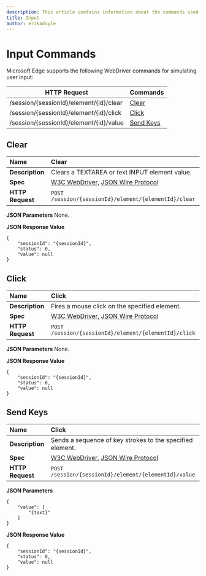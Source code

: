 ```yaml
---
description: This article contains information about the commands used for simulating user input.
title: Input
author: erikadoyle
---
```


# Input Commands
Microsoft Edge supports the following WebDriver commands for simulating user input:

| HTTP Request | Commands |
| ------------ | -------- |
| /session/{sessionId}/element/{id}/clear|  [Clear](#clear)|
| /session/{sessionId}/element/{id}/click|  [Click](#click)|
| /session/{sessionId}/element/{id}/value|  [Send Keys](#send-keys)|

## Clear

| **Name** | Clear |
| :------- | :---------- |
| **Description** | Clears a TEXTAREA or text INPUT element value. |
| **Spec** | [W3C WebDriver](https://w3c.github.io/webdriver/webdriver-spec.html#clear), [JSON Wire Protocol](https://code.google.com/p/selenium/wiki/JsonWireProtocol#/session/:sessionId/element/:id/clear) |
| **HTTP Request** | `POST /session/{sessionId}/element/{elementId}/clear` |

**JSON Parameters**
None.

**JSON Response Value**
```
{
    "sessionId": "{sessionId}",
    "status": 0,
    "value": null
}
```

## Click

| **Name** | Click |
| :------- | :---------- |
| **Description** | Fires a mouse click on the specified element. |
| **Spec** | [W3C WebDriver](https://w3c.github.io/webdriver/webdriver-spec.html#click), [JSON Wire Protocol](https://code.google.com/p/selenium/wiki/JsonWireProtocol#/session/:sessionId/element/:id/click) |
| **HTTP Request** | `POST /session/{sessionId}/element/{elementId}/click` |

**JSON Parameters**
None.

**JSON Response Value**
```
{
    "sessionId": "{sessionId}",
    "status": 0,
    "value": null
}
```

## Send Keys

| **Name** | Click |
| :------- | :---------- |
| **Description** | Sends a sequence of key strokes to the specified element. |
| **Spec** | [W3C WebDriver](https://w3c.github.io/webdriver/webdriver-spec.html#sendkeys), [JSON Wire Protocol](https://code.google.com/p/selenium/wiki/JsonWireProtocol#/session/:sessionId/element/:id/value) |
| **HTTP Request** | `POST /session/{sessionId}/element/{elementId}/value` |

**JSON Parameters**
```
{
    "value": [
        "{text}"
    ]
}
```

**JSON Response Value**
```
{
    "sessionId": "{sessionId}",
    "status": 0,
    "value": null
}
```
